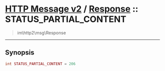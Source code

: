 # [HTTP Message v2](http2.md) / [Response](http2-Response.md) :: STATUS_PARTIAL_CONTENT
 > im\http2\msg\Response
____

## Synopsis
```php
int STATUS_PARTIAL_CONTENT = 206
```
